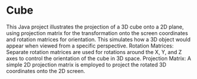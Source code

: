 # Cube
This Java project illustrates the projection of a 3D cube onto a 2D plane, using projection matrix for the transformation onto the screen coordinates and rotation matrices for orientation. This simulates how a 3D object would appear when viewed from a specific perspective.
Rotation Matrices: Separate rotation matrices are used for rotations around the X, Y, and Z axes to control the orientation of the cube in 3D space.
Projection Matrix: A simple 2D projection matrix is employed to project the rotated 3D coordinates onto the 2D screen.
